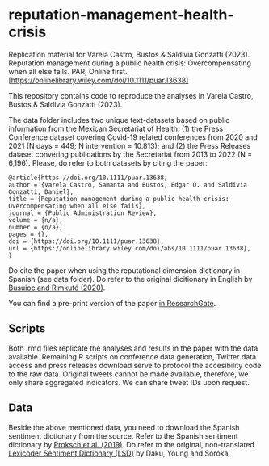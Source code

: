 # reputation-management-health-crisis
Replication material for Varela Castro, Bustos &amp; Saldivia Gonzatti (2023). Reputation management during a public health crisis: Overcompensating when all else fails. PAR, Online first. [https://onlinelibrary.wiley.com/doi/10.1111/puar.13638]

This repository contains code to reproduce the analyses in Varela Castro, Bustos &amp; Saldivia Gonzatti (2023).

The data folder includes two unique text-datasets based on public information from the Mexican Secretariat of Health: (1) the Press Conference dataset covering Covid-19 related conferences from 2020 and 2021 (N days = 449; N intervention = 10.813); and (2) the Press Releases dataset convering publications by the Secretariat from 2013 to 2022 (N = 6,196). Please, do refer to both datasets by citing the paper:

```
@article{https://doi.org/10.1111/puar.13638,
author = {Varela Castro, Samanta and Bustos, Edgar O. and Saldivia Gonzatti, Daniel},
title = {Reputation management during a public health crisis: Overcompensating when all else fails},
journal = {Public Administration Review},
volume = {n/a},
number = {n/a},
pages = {},
doi = {https://doi.org/10.1111/puar.13638},
url = {https://onlinelibrary.wiley.com/doi/abs/10.1111/puar.13638},
}
```
Do cite the paper when using the reputational dimension dictionary in Spanish (see data folder). Do refer to the original dicitionary in English by [Busuioc and Rimkuté (2020)](https://www.tandfonline.com/doi/full/10.1080/13501763.2019.1603248).

You can find a pre-print version of the paper [in ResearchGate](https://www.researchgate.net/publication/369767678_Reputation_Management_During_a_Public_Health_Crisis_The_COVID_-19_Pandemic_in_Mexico).

## Scripts

Both .rmd files replicate the analyses and results in the paper with the data available. Remaining R scripts on conference data generation, Twitter data access and press releases download serve to protocol the accesibility code to the raw data. Original tweets cannot be made available, therefore, we only share aggregated indicators. We can share tweet IDs upon request.

## Data

Beside the above mentioned data, you need to download the Spanish sentiment dictionary from the source. Refer to the Spanish sentiment dictionary by [Proksch et al. (2019)](https://dataverse.harvard.edu/api/access/datafile/:persistentId?persistentId=doi:10.7910/DVN/ALFLK6/2K6ZHD). Do refer to the original, non-translated [Lexicoder Sentiment Dictionary (LSD)](https://www.snsoroka.com/data-lexicoder/) by Daku, Young and Soroka.


